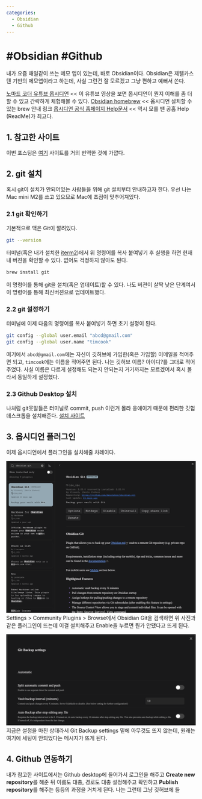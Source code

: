 ```yaml
---
categories:
  - Obsidian
  - Github
---
```


# #Obsidian #Github

내가 요즘 매일같이 쓰는 메모 앱이 있는데, 바로 Obsidian이다. Obsidian은 제텔카스텐 기반의 메모앱이라고 하는데, 사실 그런건 잘 모르겠고 그냥 편하고 예뻐서 쓴다.

[노마드 코더 유튜브 옵시디언](https://youtu.be/h6rxKbbgI28?si=oTGFANvcMW-I0H4e) << 이 유튜브 영상을 보면 옵시디언이 뭔지 이해를 좀 더 할 수 있고 간략하게 체험해볼 수 있다.
[Obsidian homebrew](https://formulae.brew.sh/cask/obsidian#default) << 옵시디언 설치할 수 있는 brew 안내 링크
[옵시디언 공식 홈페이지 Help문서](https://help.obsidian.md/Getting+started/Download+and+install+Obsidian) << 역시 모를 땐 공홈 Help (ReadMe)가 최고다.

## 1. 참고한 사이트

이번 포스팅은 [여기](https://dannyhatcher.com/obsidian-git-for-beginners/) 사이트를 거의 번역한 것에 가깝다.

## 2. git 설치
혹시 git이 설치가 안되어있는 사람들을 위해 git 설치부터 안내하고자 한다. 우선 나는 Mac mini M2를 쓰고 있으므로 Mac에 초점이 맞추어져있다.

### 2.1 git 확인하기
기본적으로 맥은 Git이 깔려있다.
```bash
git --version
```
터미널(혹은 내가 설치한 [iterm2](https://arrow-economist.github.io/mac/%EB%A7%A5-%ED%84%B0%EB%AF%B8%EB%84%90-%EC%84%B8%ED%8C%85%ED%95%98%EB%8A%94-%EB%B0%A9%EB%B2%95/))에서 위 명령어를 복사 붙여넣기 후 실행을 하면 현재 내 버젼을 확인할 수 있다. 없어도 걱정하지 않아도 된다.

```bash
brew install git
```
이 명령어를 통해 git을 설치(혹은 업데이트)할 수 있다. 나도 버젼이 살짝 낮은 단계여서 이 명령어를 통해 최신버젼으로 업데이트했다.

### 2.2 git 설정하기

터미널에 이제 다음의 명령어를 복사 붙여넣기 하면 초기 설정이 된다.

```bash
git config --global user.email "abcd@gmail.com"
git config --global user.name "timcook"
```
여기에서 `abcd@gmail.com`에는 자신이 깃허브에 가입한(혹은 가입할) 이메일을 적어주면 되고, `timcook`에는 이름을 적어주면 된다. 나는 깃허브 이름? 아이디?를 그대로 적어주었다. 사실 이름은 다르게 설정해도 되는지 안되는지 거기까지는 모르겠어서 혹시 몰라서 동일하게 설정했다.

### 2.3 Github Desktop 설치

나처럼 git못알들은 터미널로 commit, push 이런거 몰라 응애이기 때문에 편리한 깃헙데스크톱을 설치해준다. [설치 사이트](https://desktop.github.com/)

## 3. 옵시디언 플러그인

이제 옵시디언에서 플러그인을 설치해줄 차례이다. 

![enter image description here](https://raw.githubusercontent.com/arrow-economist/imageslibrary/main/Obs1.png)
Settings > Community Plugins > Browse에서 Obsidian Git을 검색하면 위 사진과 같은 플러그인이 뜨는데 이걸 설치해주고 Enable을 누르면 뭔가 안됐다고 뜨게 된다. 

![enter image description here](https://raw.githubusercontent.com/arrow-economist/imageslibrary/main/Obs2.png)
지금은 설정을 마친 상태라서 Git Backup settings 밑에 아무것도 뜨지 않는데, 원래는 여기에 세팅이 안되었다는 메시지가 뜨게 된다.

## 4. Github 연동하기

내가 참고한 사이트에서는 Github desktop에 들어가서 로그인을 해주고 **Create new repository**를 해준 뒤 이름도 대충, 경로도 대충 설정해주고 확인하고 **Publish repository**를 해주는 등등의 과정을 거치게 된다.
나는 그런데 그냥 깃허브에 들
<!--stackedit_data:
eyJoaXN0b3J5IjpbLTE1MjQ2NDEwNTQsNDY4MDc0MDc4LC01NT
Q3OTAxODhdfQ==
-->